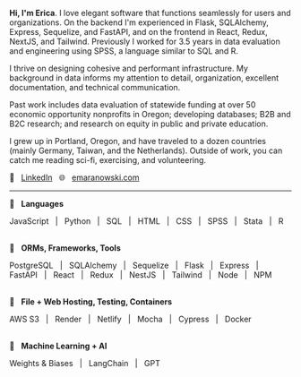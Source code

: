 **Hi, I'm Erica**. I love elegant software that functions seamlessly for users and organizations. On the backend I'm experienced in Flask, SQLAlchemy, Express, Sequelize, and FastAPI, and on the frontend in React, Redux, NextJS, and Tailwind. Previously I worked for 3.5 years in data evaluation and engineering using SPSS, a language similar to SQL and R.

I thrive on designing cohesive and performant infrastructure. My background in data informs my attention to detail, organization, excellent documentation, and technical communication.

Past work includes data evaluation of statewide funding at over 50 economic opportunity nonprofits in Oregon; developing databases; B2B and B2C research; and research on equity in public and private education.

I grew up in Portland, Oregon, and have traveled to a dozen countries (mainly Germany, Taiwan, and the Netherlands). Outside of work, you can catch me reading sci-fi, exercising, and volunteering.

👤 &nbsp; [LinkedIn](https://in.linkedin.com/in/erica-maranowski) &nbsp; 🌐 &nbsp; [emaranowski.com](https://emaranowski.com)
<br>

***

🔹 &nbsp; **Languages**

JavaScript &nbsp; | &nbsp;
Python &nbsp; | &nbsp;
SQL &nbsp; | &nbsp;
HTML &nbsp; | &nbsp;
CSS &nbsp; | &nbsp;
SPSS &nbsp; | &nbsp;
Stata &nbsp; | &nbsp;
R
<br><br>

🔹 &nbsp; **ORMs, Frameworks, Tools**

PostgreSQL &nbsp; | &nbsp;
SQLAlchemy &nbsp; | &nbsp;
Sequelize &nbsp; | &nbsp;
Flask &nbsp; | &nbsp;
Express &nbsp; | &nbsp;
FastAPI &nbsp; | &nbsp;
React &nbsp; | &nbsp;
Redux &nbsp; | &nbsp;
NestJS &nbsp; | &nbsp;
Tailwind &nbsp; | &nbsp;
Node &nbsp; | &nbsp;
NPM
<br><br>

🔹 &nbsp; **File + Web Hosting, Testing, Containers**

AWS S3 &nbsp; | &nbsp;
Render &nbsp; | &nbsp;
Netlify &nbsp; | &nbsp;
Mocha &nbsp; | &nbsp;
Cypress &nbsp; | &nbsp;
Docker
<br><br>

🔹 &nbsp; **Machine Learning + AI**

Weights & Biases &nbsp; | &nbsp;
LangChain &nbsp; | &nbsp;
GPT
